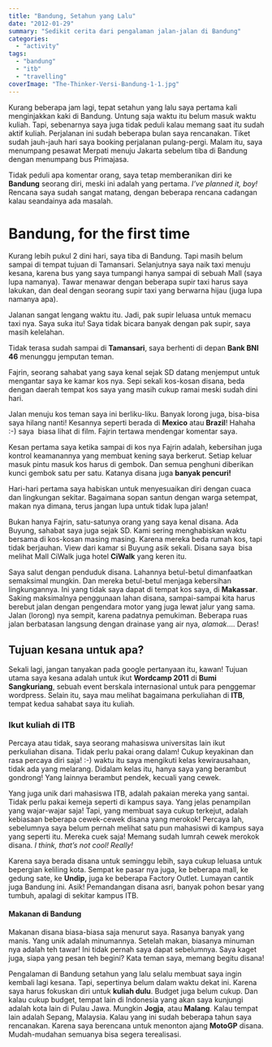 ```yaml
---
title: "Bandung, Setahun yang Lalu"
date: "2012-01-29"
summary: "Sedikit cerita dari pengalaman jalan-jalan di Bandung"
categories: 
  - "activity"
tags: 
  - "bandung"
  - "itb"
  - "travelling"
coverImage: "The-Thinker-Versi-Bandung-1-1.jpg"
---
```


Kurang beberapa jam lagi, tepat setahun yang lalu saya pertama kali menginjakkan kaki di Bandung. Untung saja waktu itu belum masuk waktu kuliah. Tapi, sebenarnya saya juga tidak peduli kalau memang saat itu sudah aktif kuliah. Perjalanan ini sudah beberapa bulan saya rencanakan. Tiket sudah jauh-jauh hari saya booking perjalanan pulang-pergi. Malam itu, saya menumpang pesawat Merpati menuju Jakarta sebelum tiba di Bandung dengan menumpang bus Primajasa.

Tidak peduli apa komentar orang, saya tetap memberanikan diri ke **Bandung** seorang diri, meski ini adalah yang pertama. _I’ve planned it, boy!_ Rencana saya sudah sangat matang, dengan beberapa rencana cadangan kalau seandainya ada masalah.

# Bandung, for the first time

Kurang lebih pukul 2 dini hari, saya tiba di Bandung. Tapi masih belum sampai di tempat tujuan di Tamansari. Selanjutnya saya naik taxi menuju kesana, karena bus yang saya tumpangi hanya sampai di sebuah Mall (saya lupa namanya). Tawar menawar dengan beberapa supir taxi harus saya lakukan, dan deal dengan seorang supir taxi yang berwarna hijau (juga lupa namanya apa).

Jalanan sangat lengang waktu itu. Jadi, pak supir leluasa untuk memacu taxi nya. Saya suka itu! Saya tidak bicara banyak dengan pak supir, saya masih kelelahan.

Tidak terasa sudah sampai di **Tamansari**, saya berhenti di depan **Bank BNI 46** menunggu jemputan teman.

Fajrin, seorang sahabat yang saya kenal sejak SD datang menjemput untuk mengantar saya ke kamar kos nya. Sepi sekali kos-kosan disana, beda dengan daerah tempat kos saya yang masih cukup ramai meski sudah dini hari.


Jalan menuju kos teman saya ini berliku-liku. Banyak lorong juga, bisa-bisa saya hilang nanti! Kesannya seperti berada di **Mexico** atau **Brazil**! Hahaha :-) saya  biasa lihat di film. Fajrin tertawa mendengar komentar saya.

Kesan pertama saya ketika sampai di kos nya Fajrin adalah, kebersihan juga kontrol keamanannya yang membuat kening saya berkerut. Setiap keluar masuk pintu masuk kos harus di gembok. Dan semua penghuni diberikan kunci gembok satu per satu. Katanya disana juga **banyak pencuri!**

Hari-hari pertama saya habiskan untuk menyesuaikan diri dengan cuaca dan lingkungan sekitar. Bagaimana sopan santun dengan warga setempat, makan nya dimana, terus jangan lupa untuk tidak lupa jalan!

Bukan hanya Fajrin, satu-satunya orang yang saya kenal disana. Ada Buyung, sahabat saya juga sejak SD. Kami sering menghabiskan waktu bersama di kos-kosan masing masing. Karena mereka beda rumah kos, tapi tidak berjauhan. View dari kamar si Buyung asik sekali. Disana saya  bisa melihat Mall CiWalk juga hotel **CiWalk** yang keren itu.

Saya salut dengan penduduk disana. Lahannya betul-betul dimanfaatkan semaksimal mungkin. Dan mereka betul-betul menjaga kebersihan lingkungannya. Ini yang tidak saya dapat di tempat kos saya, di **Makassar**. Saking maksimalnya penggunaan lahan disana, sampai-sampai kita harus berebut jalan dengan pengendara motor yang juga lewat jalur yang sama. Jalan (lorong) nya sempit, karena padatnya pemukiman. Beberapa ruas jalan berbatasan langsung dengan drainase yang air nya, _alamak_…. Deras!

## Tujuan kesana untuk apa?

Sekali lagi, jangan tanyakan pada google pertanyaan itu, kawan! Tujuan utama saya kesana adalah untuk ikut **Wordcamp 2011** di **Bumi Sangkuriang**, sebuah event berskala internasional untuk para penggemar wordpress. Selain itu, saya mau melihat bagaimana perkuliahan di **ITB**, tempat kedua sahabat saya itu kuliah.

### Ikut kuliah di ITB

Percaya atau tidak, saya seorang mahasiswa universitas lain ikut perkuliahan disana. Tidak perlu pakai orang dalam! Cukup keyakinan dan rasa percaya diri saja! :-) waktu itu saya mengikuti kelas kewirausahaan, tidak ada yang melarang. Didalam kelas itu, hanya saya yang berambut gondrong! Yang lainnya berambut pendek, kecuali yang cewek.

Yang juga unik dari mahasiswa ITB, adalah pakaian mereka yang santai. Tidak perlu pakai kemeja seperti di kampus saya. Yang jelas penampilan yang wajar-wajar saja! Tapi, yang membuat saya cukup terkejut, adalah kebiasaan beberapa cewek-cewek disana yang merokok! Percaya lah, sebelumnya saya belum pernah melihat satu pun mahasiswi di kampus saya yang seperti itu. Mereka cuek saja! Memang sudah lumrah cewek merokok disana. _I think, that’s not cool! Really!_

Karena saya berada disana untuk seminggu lebih, saya cukup leluasa untuk bepergian keliling kota. Sempat ke pasar nya juga, ke beberapa mall, ke gedung sate, ke **Undip,** juga ke beberapa Factory Outlet. Lumayan cantik juga Bandung ini. Asik! Pemandangan disana asri, banyak pohon besar yang tumbuh, apalagi di sekitar kampus ITB.

#### Makanan di Bandung

Makanan disana biasa-biasa saja menurut saya. Rasanya banyak yang manis. Yang unik adalah minumannya. Setelah makan, biasanya minuman nya adalah teh tawar! Ini tidak pernah saya dapat sebelumnya. Saya kaget juga, siapa yang pesan teh begini? Kata teman saya, memang begitu disana!

Pengalaman di Bandung setahun yang lalu selalu membuat saya ingin kembali lagi kesana. Tapi, sepertinya belum dalam waktu dekat ini. Karena saya harus fokuskan diri untuk **kuliah dulu**. Budget juga belum cukup. Dan kalau cukup budget, tempat lain di Indonesia yang akan saya kunjungi adalah kota lain di Pulau Jawa. Mungkin **Jogja**, atau **Malang**. Kalau tempat lain adalah Sepang, Malaysia. Kalau yang ini sudah beberapa tahun saya rencanakan. Karena saya berencana untuk menonton ajang **MotoGP** disana. Mudah-mudahan semuanya bisa segera terealisasi.

